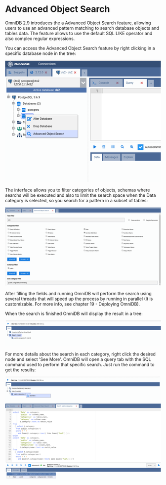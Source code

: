 # Advanced Object Search

OmniDB 2.9 introduces the a Advanced Object Search feature, allowing users to
use an advanced pattern matching to search database objects and tables data. The
feature allows to use the default SQL LIKE operator and also complex regular
expressions.

You can access the Advanced Object Search feature by right clicking in a specific
database node in the tree:

![](https://raw.githubusercontent.com/OmniDB/doc/master/img/image_196.png)

The interface allows you to filter categories of objects, schemas where
searchs will be executed and also to limit the search space when the Data
category is selected, so you search for a pattern in a subset of tables:

![](https://raw.githubusercontent.com/OmniDB/doc/master/img/image_197.png)

After filling the fields and running OmniDB will perform the search using several
threads that will speed up the process by running in parallel (It is customizable.
For more info, see chapter 19 - Deploying OmniDB).

When the search is finished OmniDB will display the result in a tree:

![](https://raw.githubusercontent.com/OmniDB/doc/master/img/image_198.png)

For more details about the search in each category, right click the desired node
and select 'See More'. OmniDB will open a query tab with the SQL command used to
perform that specific search. Just run the command to get the results:

![](https://raw.githubusercontent.com/OmniDB/doc/master/img/image_199.png)
![](https://raw.githubusercontent.com/OmniDB/doc/master/img/image_200.png)
